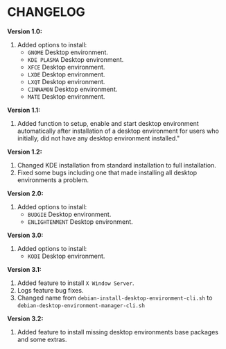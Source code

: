 # CHANGELOG

**Version 1.0:**
1. Added options to install:
   - `GNOME` Desktop environment.
   - `KDE PLASMA` Desktop environment.
   - `XFCE` Desktop environment.
   - `LXDE` Desktop environment.
   - `LXQT` Desktop environment.
   - `CINNAMON` Desktop environment.
   - `MATE` Desktop environment.

**Version 1.1:**
1. Added function to setup, enable and start desktop environment automatically after installation of a desktop environment   for users who initially, did not have any desktop environment installed."

**Version 1.2:**
1. Changed KDE installation from standard installation to full installation.
2. Fixed some bugs including one that made installing all desktop environments a problem.

**Version 2.0:**
  1. Added options to install:
     - `BUDGIE` Desktop environment.
     - `ENLIGHTENMENT` Desktop environment.

**Version 3.0:**
  1. Added options to install:
     - `KODI` Desktop environment.

**Version 3.1:**
1. Added feature to install `X Window Server`.
2. Logs feature bug fixes.
3. Changed name from `debian-install-desktop-environment-cli.sh` to `debian-desktop-environment-manager-cli.sh`

**Version 3.2:**
1. Added feature to install missing desktop environments base packages and some extras.
